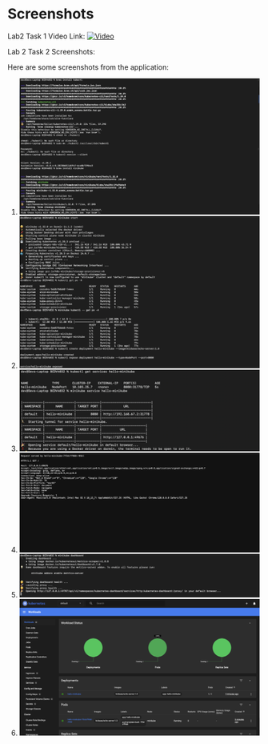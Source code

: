 # Screenshots

Lab2 Task 1 Video Link:
[![Video](https://img.youtube.com/vi/zWGjzBF0JUg/0.jpg)](https://www.youtube.com/watch?v=zWGjzBF0JUg)

Lab 2 Task 2 Screenshots:

Here are some screenshots from the application:

1. ![Screenshot 1](./Screenshots/k1.png)
2. ![Screenshot 2](./Screenshots/k2.png)
3. ![Screenshot 3](./Screenshots/k3.png)
4. ![Screenshot 4](./Screenshots/k4.png)
5. ![Screenshot 5](./Screenshots/k5.png)
6. ![Screenshot 6](./Screenshots/k6.png)